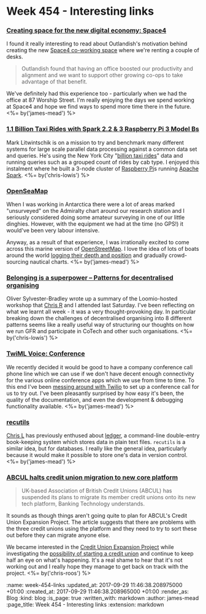 Week 454 - Interesting links
============================

### [Creating space for the new digital economy: Space4](https://outlandish.com/blog/creating-space-for-the-new-digital-economy-space4/)

I found it really interesting to read about Outlandish's motivation behind creating the new [Space4 co-working space](http://space4.tech/) where we're renting a couple of desks.

> Outlandish found that having an office boosted our productivity and alignment and we want to support other growing co-ops to take advantage of that benefit.

We've definitely had this experience too - particularly when we had the office at 87 Worship Street. I'm really enjoying the days we spend working at Space4 and hope we find ways to spend more time there in the future. <%= by('james-mead') %>


### [1.1 Billion Taxi Rides with Spark 2.2 & 3 Raspberry Pi 3 Model Bs](http://tech.marksblogg.com/billion-nyc-taxi-rides-spark-raspberry-pi.html)

Mark Litwintschik is on a mission to try and benchmark many different systems for large scale parallel data processing against a common data set and queries. He's using the New York City "[billion taxi rides](http://www.nyc.gov/html/tlc/html/about/trip_record_data.shtml)" data and running queries such as a grouped count of rides by cab type. I enjoyed this instalment where he built a 3-node cluster of [Raspberry Pi](https://www.raspberrypi.org/)s running [Apache Spark](https://spark.apache.org/). <%= by('chris-lowis') %>


### [OpenSeaMap](http://www.openseamap.org/?L=1)

When I was working in Antarctica there were a lot of areas marked "unsurveyed" on the Admiralty chart around our research station and I seriously considered doing some amateur surveying in one of our little dinghies. However, with the equipment we had at the time (no GPS!) it would've been very labour intensive.

Anyway, as a result of that experience, I was irrationally excited to come across this marine version of [OpenStreetMap](http://www.openstreetmap.org/). I love the idea of lots of boats around the world [logging their depth and position](http://depth.openseamap.org/) and gradually crowd-sourcing nautical charts. <%= by('james-mead') %>


### [Belonging is a superpower – Patterns for decentralised organising](https://open.coop/2017/09/25/belonging-superpower-patterns-decentralised-organising/)

Oliver Sylvester-Bradley wrote up a summary of the Loomio-hosted workshop that [Chris R](/chris-roos) and I attended last Saturday. I've been reflecting on what we learnt all week - it was a very thought-provoking day. In particular breaking down the challenges of decentralised organising into 8 different patterns seems like a really useful way of structuring our thoughts on how we run GFR and participate in CoTech and other such organisations. <%= by('chris-lowis') %>


### [TwiML Voice: Conference](https://www.twilio.com/docs/api/twiml/conference)

We recently decided it would be good to have a company conference call phone line which we can use if we don't have decent enough connectivity for the various online conference apps which we use from time to time. To this end I've been [messing around with Twilio](https://github.com/freerange/site/blob/1a95d1463f7db558deba9baf38d079dcd67c6c2f/app/controllers/twilio/conferences_controller.rb) to set up a conference call for us to try out. I've been pleasantly surprised by how easy it's been, the quality of the documentation, and even the development & debugging functionality available. <%= by('james-mead') %>


### [recutils](https://www.gnu.org/software/recutils/)

[Chris L](/chris-lowis) has previously enthused about [ledger](http://ledger-cli.org/), a command-line double-entry book-keeping system which stores data in plain text files. `recutils` is a similar idea, but for databases. I really like the general idea, particularly because it would make it possible to store one's data in version control. <%= by('james-mead') %>


### [ABCUL halts credit union migration to new core platform](http://www.bankingtech.com/966542/abcul-halts-credit-union-migration-to-new-core-platform/)

> UK-based Association of British Credit Unions (ABCUL) has suspended its plans to migrate its member credit unions onto its new tech platform, Banking Technology understands.

It sounds as though things aren't going quite to plan for ABCUL's Credit Union Expansion Project. The article suggests that there are problems with the three credit unions using the platform and they need to try to sort these out before they can migrate anyone else.

We became interested in the [Credit Union Expansion Project][cuep] while investigating the [possibility of starting a credit union][credit-union-project] and continue to keep half an eye on what's happening. It's a real shame to hear that it's not working out and I really hope they manage to get back on track with the project. <%= by('chris-roos') %>

[credit-union-project]: http://gofreerange.com/project-credit-union-day-1
[cuep]: https://github.com/freerange/bank/wiki/Credit-Union-Expansion-Project

:name: week-454-links
:updated_at: 2017-09-29 11:46:38.208975000 +01:00
:created_at: 2017-09-29 11:46:38.208965000 +01:00
:render_as: Blog
:kind: blog
:is_page: true
:written_with: markdown
:author: james-mead
:page_title: Week 454 - Interesting links
:extension: markdown
